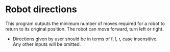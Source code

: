 # Robot directions

This program outputs the minimum number of moves required for a robot to return to its original position.
The robot can move forward, turn left or right. 

- Directions given by user should be in terms of f, l, r, case insensitive. Any other inputs will be omitted.
